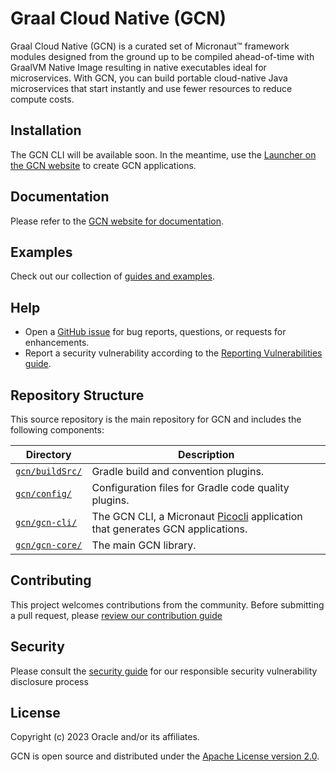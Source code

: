 # Graal Cloud Native (GCN)

Graal Cloud Native (GCN) is a curated set of Micronaut™ framework modules designed from the ground up to be compiled ahead-of-time with GraalVM Native Image resulting in native executables ideal for microservices.
With GCN, you can build portable cloud-native Java microservices that start instantly and use fewer resources to reduce compute costs.

## Installation

The GCN CLI will be available soon. In the meantime, use the [Launcher on the GCN website][launcher] to create GCN applications.

## Documentation

Please refer to the [GCN website for documentation][docs].

## Examples

Check out our collection of [guides and examples][guides].

## Help

* Open a [GitHub issue][issues] for bug reports, questions, or requests for enhancements.
* Report a security vulnerability according to the [Reporting Vulnerabilities guide][reporting-vulnerabilities].

## Repository Structure

This source repository is the main repository for GCN and includes the following components:

Directory | Description
------------ | -------------
[`gcn/buildSrc/`](gcn/buildSrc/) | Gradle build and convention plugins.
[`gcn/config/`](gcn/config/) | Configuration files for Gradle code quality plugins.
[`gcn/gcn-cli/`](gcn/gcn-cli/) | The GCN CLI, a Micronaut [Picocli](https://picocli.info/) application that generates GCN applications.
[`gcn/gcn-core/`](gcn/gcn-core/) | The main GCN library.

## Contributing

This project welcomes contributions from the community. Before submitting a pull request, please [review our contribution guide](./CONTRIBUTING.md)

## Security

Please consult the [security guide](./SECURITY.md) for our responsible security vulnerability disclosure process

## License

Copyright (c) 2023 Oracle and/or its affiliates.

GCN is open source and distributed under the [Apache License version 2.0](LICENSE.txt).

[docs]: https://www.graal.cloud/gcn/
[guides]: https://www.graal.cloud/gcn/guides/
[issues]: https://github.com/oracle/gcn/issues
[launcher]: https://www.graal.cloud/gcn/launcher/
[reporting-vulnerabilities]: https://www.oracle.com/corporate/security-practices/assurance/vulnerability/reporting.html

